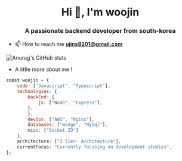 <h1 align="center">Hi 👋, I'm woojin</h1>
<h3 align="center">A passionate backend developer from south-korea</h3>

- 📫 How to reach me **ujins8201@gmail.com**

![Anurag's GitHub stats](https://github-readme-stats.vercel.app/api?username=woojinnnnnnn&show_icons=true&theme=dark)


- A little more about me !

```javascript
const woojin = {
    code: ["Javascript", "Typescript"],
    technologies: {
        backEnd: {
            js: ["Node", "Express"],
        },
        },
        devOps: ["AWS", "Nginx"],
        databases: ["mongo", "MySql"],
        misc: ["Socket.IO"]
    },
    architecture: ["3 Tier- Architecture"],
    currentFocus: "Currently focusing on development studies",
};
```
